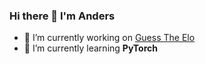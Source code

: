 ### Hi there 👋 I'm Anders

- 🔭 I’m currently working on [Guess The Elo](https://github.com/AndersMyrmel/GuessTheElo)
- 🌱 I’m currently learning **PyTorch**
